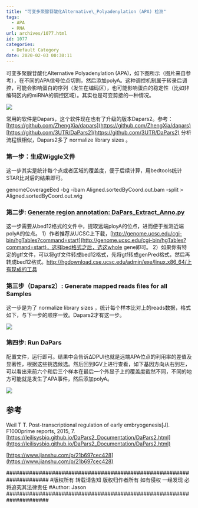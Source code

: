 ```yaml
---
title: "可变多聚腺苷酸化Alternative\_Polyadenylation (APA) 检测"
tags:
  - APA
  - RNA
url: archives/1077.html
id: 1077
categories:
  - Default Category
date: 2020-02-03 00:30:11
---
```


可变多聚腺苷酸化Alternative Polyadenylation (APA)，如下图所示（图片来自参考），在不同的APA信号位点切割，然后添加polyA。这种调控机制属于转录后调控，可能会影响蛋白的序列（发生在编码区），也可能影响蛋白的稳定性（比如非编码区内的miRNA的调控区域）。其实也是可变剪接的一种情况。

![](/wp/f4w/2020/2020-02-02-Alternative-polyadenylation.png)

常用的软件是Dapars，这个软件现在也有了升级的版本Dapars2。参考： [https://github.com/ZhengXia/dapars](https://github.com/ZhengXia/dapars) [https://github.com/3UTR/DaPars2](https://github.com/3UTR/DaPars2) 分析流程很相似，Dapars2多了 normalize library sizes 。

### 第一步：生成Wiggle文件

这一步其实是统计每个点或者区域的覆盖度，便于后续计算，用bedtools统计STAR比对后的结果即可。

genomeCoverageBed -bg -ibam Aligned.sortedByCoord.out.bam -split >  Aligned.sortedByCoord.out.wig

### 第二步: [Generate region annotation: DaPars\_Extract\_Anno.py](https://hpc.oit.uci.edu/~leil22/DaPars2_Documentation/DaPars2.html#step-1-generate-region-annotation-dapars2-extract-anno-py)

这一步需要从bed12格式的文件中，提取远端ployA的位点，进而便于推测近端polyA的位点。 1）作者推荐从UCSC上下载，[http://genome.ucsc.edu/cgi-bin/hgTables?command=start](http://genome.ucsc.edu/cgi-bin/hgTables?command=start)，选择bed格式之后，选这whole gene即可。 2）如果你有特定的gtf文件，可以将gtf文件转成bed12格式，先将gtf转成genPred格式，然后再转成bed12格式。http://hgdownload.cse.ucsc.edu/admin/exe/linux.x86_64/上有现成的工具

### 第三步（Dapars2）: Generate mapped reads files for all Samples

这一步是为了 normalize library sizes ，统计每个样本比对上的reads数据，格式如下，与下一步的顺序一致。Dapars2才有这一步。

![](/wp/f4w/2020/2020-02-03-APA-exampleSequencing_depth_file.jpg)

### 第四步: Run DaPars

配置文件，运行即可。结果中会告诉ΔDPUI也就是远端APA位点的利用率的差值及显著性，根据这些挑选候选。然后回到IGV上进行查看，如下基因方向从右到左，可以看出来前六个和后三个样本在最后一个外显子上的覆盖度截然不同，不同的地方可能就是发生了APA事件，然后添加polyA。

![](/wp/f4w/2020/2020-02-03-APA-example.png)

参考
--

Weil T T. Post-transcriptional regulation of early embryogenesis\[J\]. F1000prime reports, 2015, 7. [https://leilisysbio.github.io/DaPars2_Documentation/DaPars2.html](https://leilisysbio.github.io/DaPars2_Documentation/DaPars2.html)

[https://www.jianshu.com/p/21b697cec428](https://www.jianshu.com/p/21b697cec428) 

\##################################################################### 
\#版权所有 转载请告知 版权归作者所有 如有侵权 一经发现 必将追究其法律责任 
\#Author: Jason
\#####################################################################